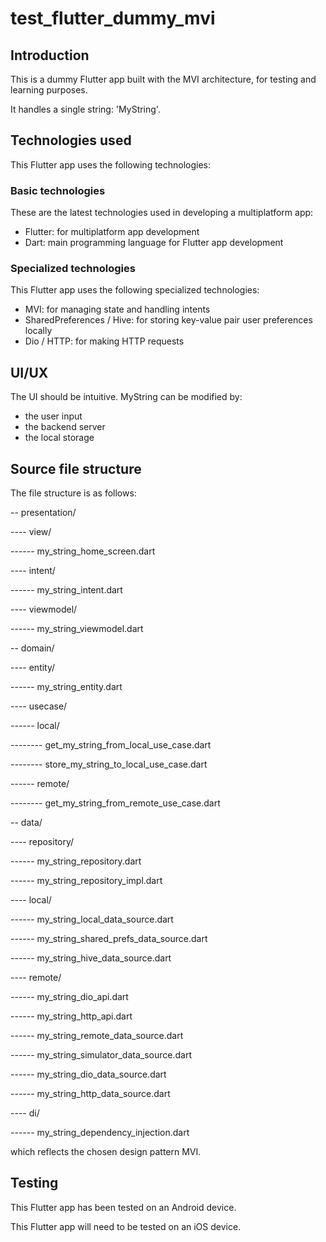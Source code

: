 # test_flutter_dummy_mvi

## Introduction
This is a dummy Flutter app built with the MVI architecture, for testing and learning purposes.

It handles a single string: 'MyString'.

## Technologies used
This Flutter app uses the following technologies:

### Basic technologies
These are the latest technologies used in developing a multiplatform app:
- Flutter: for multiplatform app development
- Dart: main programming language for Flutter app development

### Specialized technologies
This Flutter app uses the following specialized technologies:
- MVI: for managing state and handling intents
- SharedPreferences / Hive: for storing key-value pair user preferences locally
- Dio / HTTP: for making HTTP requests

## UI/UX
The UI should be intuitive. MyString can be modified by:
- the user input
- the backend server
- the local storage

## Source file structure
The file structure is as follows:

-- presentation/

---- view/

------ my_string_home_screen.dart

---- intent/ 

------ my_string_intent.dart

---- viewmodel/

------ my_string_viewmodel.dart

-- domain/ 

---- entity/

------ my_string_entity.dart

---- usecase/

------ local/

-------- get_my_string_from_local_use_case.dart

-------- store_my_string_to_local_use_case.dart

------ remote/

-------- get_my_string_from_remote_use_case.dart

-- data/

---- repository/

------ my_string_repository.dart

------ my_string_repository_impl.dart

---- local/

------ my_string_local_data_source.dart

------ my_string_shared_prefs_data_source.dart

------ my_string_hive_data_source.dart

---- remote/

------ my_string_dio_api.dart

------ my_string_http_api.dart

------ my_string_remote_data_source.dart

------ my_string_simulator_data_source.dart

------ my_string_dio_data_source.dart

------ my_string_http_data_source.dart

---- di/

------ my_string_dependency_injection.dart

which reflects the chosen design pattern MVI.

## Testing

This Flutter app has been tested on an Android device.

This Flutter app will need to be tested on an iOS device.

